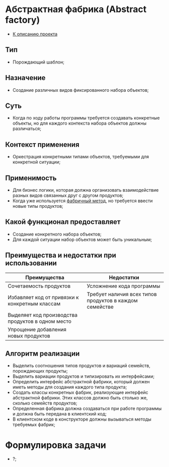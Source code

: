 # Абстрактная фабрика (Abstract factory)
* [К описанию проекта](https://github.com/engine-it-in/java-design-patterns)
## Тип
* Порождающий шаблон;
## Назначение
* Создание различных видов фиксированного набора объектов;
## Суть
* Когда по ходу работы программы требуется создавать конкретные объекты, но для
каждого контекста набора объектов должны различаться;
## Контекст применения
* Оркестрация конкретными типами объектов, требуемыми для конкретной ситуации;
## Применимость
* Для бизнес логики, которая должна организовать взаимодействие 
разных видов связанных друг с другом продуктов;
* Когда уже используется [фабричный метод](../factorymethod/README.md), 
но требуется ввести новые типы продуктов;
## Какой функционал предоставляет
* Создание конкретного набора объектов;
* Для каждой ситуации набор объектов может быть уникальным;
## Преимущества и недостатки при использовании
| Преимущества                                      | Недостатки                                              |
|---------------------------------------------------|---------------------------------------------------------|
| Сочетаемость продуктов                            | Усложнение кода программы                               |
| Избавляет код от привязки к конкретным классам    | Требует наличия всех типов продуктов в каждом семействе |
| Выделяет код производства продуктов в одном место |                                                         |
| Упрощение добавления новых продуктов              |                                                         |
## Алгоритм реализации
* Выделить соотношения типов продуктов и вариаций семейств, порождающих продукты;
* Выделить вариации продуктов и типизировать их интерфейсами;
* Определить интерфейс абстрактной фабрики, 
который должен иметь методы для создания каждого типа продукта;
* Создать классы конкретных фабрик, реализующие интерфейс абстрактной фабрики. 
Этих классов должно быть столько же, сколько семейств продуктов;
* Определенная фабрика должна создаваться 
при работе программы и должна быть передана в клиентский код;
* В клиентском коде в конструкторе должны вызываться методы требуемых фабрик;
# Формулировка задачи
* ?;